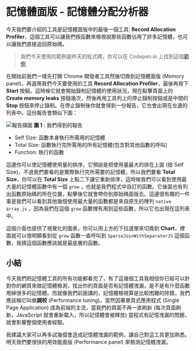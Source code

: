 
# 記憶體面版 - 記憶體分配分析器
今天我們要介紹的工具是記憶體面版中的最後一個工具: **Record Allocation Profiler**，這個工具可以讓我們按函數來檢視說那些函數佔用了許多記憶體，也可以讓我們直接追回原始碼。

> 我們今天使用的範例是昨天的程式碼，你可以在 Codepen.io 上找到這個[範例](https://codepen.io/konekoya/pen/LeWVbO)

在開始前我們一樣先打開 Chrome 開發者工具然後切換到記憶體面版 (Memory panel)，再選用我們今天要使用的工具 **Record Allocation Profiler**，最後再按下 **Start** 按鈕。這時候它就會開始錄制記憶體的使用狀況，現在點擊頁面上的 **Create memory leaks** 按鈕幾次，然後再用工具列上的停止錄制按鈕或是中間的 **Stop** 按鈕來停止錄制。在停止錄制後你就會得到一份報告，它也會出現在左邊的列表中。這份報告會類似下圖：

![報告擷圖](https://www.dropbox.com/s/ym8uq99tbjjminp/grow.jpg?raw=1)
**圖 1** : 我們得到的報告 

- Self Size: 函數本身執行所需用的記憶體
- Total Size: 函數執行完所需用的所有記憶體(包含對其他函數的呼叫)
- Function: 執行的函數

這邊你可以使記憶體使用量的排序，它預設是把使用量最大的排在上面 (按 Self Size)，不過我們要看的是實際執行完所需要的記憶體，所以我們要看 **Total Size**，你可以在 **Total Size** 上點二下讓它重新排序，這時候我們可以看到使用最大量的記憶體函數中有一個 `grow` ，也就是我們程式中自訂的函數。它後面也有列出函數原始碼的所在位置，點擊後它就會帶你到原始碼面版去。這邊很有趣的一件事是我們可以看到其他幾個使用最大量的函數都是來自原生的陣列 `native array.js` ，因為我們在這個 `grow` 函數裡有用到這些函數，所以它也出現在這列表中。

這個介面也提供了視覺化的圖表，你可以用上方的下拉選單來切換到 **Chart**，裡面就可以很明顯看到從 `grow` 函數一直呼叫到 `SparseJoinWithSeparatorJS` 這個函數，我猜這個函數應該就是最底層的函數。

## 小結
今天我們把記憶體工具的所有功能都看完了，有了這幾個工具我相信你已經可以針對你的網頁來做記憶體檢測，找出你的頁面是否有記憶體洩漏，是不是有什麼函數用掉很多的記憶體。而就像我們前面講的，記憶體檢視算是比較困難的除錯，我們應該稱它叫做**調校** (Performance tuning)，當然因著單頁式應用程式 (Single Page Application) 成為前端的主流，當我們的頁面不再一直刷新 (每次頁面刷新，JavaScript 就會重新載入，所以記憶體會被釋放) 當程式有記憶洩漏的問題，就會影響整個使用者經驗。

我建議大家可以再多試幾個會造成記憶體洩漏的範例，讓自己對這工具更加熟悉。明天我們要很快的用效能面版 (Performance panel) 來檢測記憶體洩漏。
